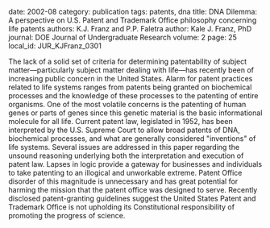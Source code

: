 date: 2002-08
category: publication
tags: patents, dna
title: DNA Dilemma: A perspective on U.S. Patent and Trademark Office philosophy concerning life patents
authors: K.J. Franz and P.P. Faletra
author: Kale J. Franz, PhD
journal: DOE Journal of Undergraduate Research
volume: 2
page: 25
local_id: JUR_KJFranz_0301

The lack of a solid set of criteria for determining patentability of subject
matter—particularly subject matter dealing with life—has recently been of
increasing public concern in the United States. Alarm for patent practices
related to life systems ranges from patents being granted on
biochemical processes and the knowledge of these processes to the patenting of
entire organisms. One of the most volatile concerns is the patenting of human
genes or parts of genes since this genetic material is the basic informational
molecule for all life. Current patent law, legislated in 1952, has been
interpreted by the U.S. Supreme Court to allow broad patents of DNA, biochemical
processes, and what are generally considered "inventions" of life systems.
Several issues are addressed in this paper regarding the unsound reasoning
underlying both the interpretation and execution of patent law. Lapses in logic
provide a gateway for businesses and individuals to take patenting to an
illogical and unworkable extreme. Patent Office disorder of this magnitude is
unnecessary and has great potential for harming the mission that the patent
office was designed to serve. Recently disclosed patent-granting guidelines
suggest the United States Patent and Trademark Office is not upholding its
Constitutional responsibility of promoting the progress of science.
